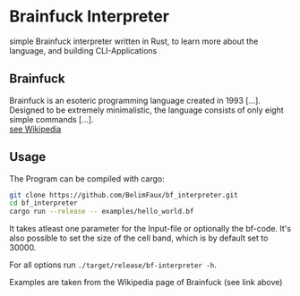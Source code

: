 # Brainfuck Interpreter
simple Brainfuck interpreter written in Rust, to learn more about the language, and building CLI-Applications

## Brainfuck
Brainfuck is an esoteric programming language created in 1993 [...]. Designed to be extremely minimalistic, the language consists of only eight simple commands [...].  
[see Wikipedia](https://en.wikipedia.org/wiki/Brainfuck)

## Usage
The Program can be compiled with cargo:
```bash
git clone https://github.com/BelimFaux/bf_interpreter.git
cd bf_interpreter
cargo run --release -- examples/hello_world.bf
```
It takes atleast one parameter for the Input-file or optionally the bf-code.
It's also possible to set the size of the cell band, which is by default set to 30000.

For all options run `./target/release/bf-interpreter -h`.

Examples are taken from the Wikipedia page of Brainfuck (see link above)
